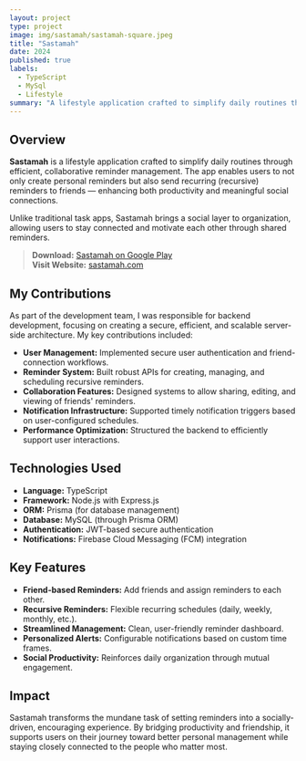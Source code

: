 ```yaml
---
layout: project
type: project
image: img/sastamah/sastamah-square.jpeg
title: "Sastamah"
date: 2024
published: true
labels:
  - TypeScript
  - MySql
  - Lifestyle
summary: "A lifestyle application crafted to simplify daily routines through efficient, collaborative reminder management."
---
```


## Overview
**Sastamah** is a lifestyle application crafted to simplify daily routines through efficient, collaborative reminder management. The app enables users to not only create personal reminders but also send recurring (recursive) reminders to friends — enhancing both productivity and meaningful social connections.

Unlike traditional task apps, Sastamah brings a social layer to organization, allowing users to stay connected and motivate each other through shared reminders.

> **Download:** <a href="https://play.google.com/store/apps/details?id=com.sastamah.sastamah" target="_blank">Sastamah on Google Play</a>  
> **Visit Website:** <a href="https://sastamah.com/" target="_blank">sastamah.com</a>


## My Contributions
As part of the development team, I was responsible for backend development, focusing on creating a secure, efficient, and scalable server-side architecture. My key contributions included:
- **User Management:** Implemented secure user authentication and friend-connection workflows.
- **Reminder System:** Built robust APIs for creating, managing, and scheduling recursive reminders.
- **Collaboration Features:** Designed systems to allow sharing, editing, and viewing of friends' reminders.
- **Notification Infrastructure:** Supported timely notification triggers based on user-configured schedules.
- **Performance Optimization:** Structured the backend to efficiently support user interactions.

## Technologies Used
- **Language:** TypeScript  
- **Framework:** Node.js with Express.js  
- **ORM:** Prisma (for database management)  
- **Database:** MySQL (through Prisma ORM)  
- **Authentication:** JWT-based secure authentication  
- **Notifications:** Firebase Cloud Messaging (FCM) integration  

## Key Features
- **Friend-based Reminders:** Add friends and assign reminders to each other.
- **Recursive Reminders:** Flexible recurring schedules (daily, weekly, monthly, etc.).
- **Streamlined Management:** Clean, user-friendly reminder dashboard.
- **Personalized Alerts:** Configurable notifications based on custom time frames.
- **Social Productivity:** Reinforces daily organization through mutual engagement.

## Impact
Sastamah transforms the mundane task of setting reminders into a socially-driven, encouraging experience. By bridging productivity and friendship, it supports users on their journey toward better personal management while staying closely connected to the people who matter most.
